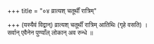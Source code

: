 +++
title = "०४ व्रात्यश् चतूर्थीं रात्रिम्"

+++
(यस्यैवं विद्वान्) व्रात्यश् चतूर्थीं रात्रिम् आतिथिः (गृहे वसति) ।  
सर्वान् एवैनेन पुण्याँल् लोकान् अव रुन्धे ॥
